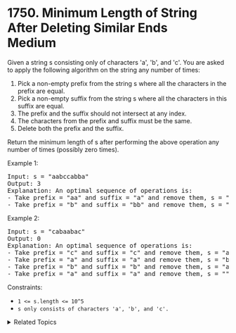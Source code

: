 # 1750. Minimum Length of String After Deleting Similar Ends<br> Medium

Given a string s consisting only of characters 'a', 'b', and 'c'. You are asked to apply the following algorithm on the string any number of times:

1. Pick a non-empty prefix from the string s where all the characters in the prefix are equal.
2. Pick a non-empty suffix from the string s where all the characters in this suffix are equal.
3. The prefix and the suffix should not intersect at any index.
4. The characters from the prefix and suffix must be the same.
5. Delete both the prefix and the suffix.

Return the minimum length of s after performing the above operation any number of times (possibly zero times).

Example 1:

<pre>
Input: s = "aabccabba"
Output: 3
Explanation: An optimal sequence of operations is:
- Take prefix = "aa" and suffix = "a" and remove them, s = "bccabb".
- Take prefix = "b" and suffix = "bb" and remove them, s = "cca".
</pre>

Example 2:

<pre>
Input: s = "cabaabac"
Output: 0
Explanation: An optimal sequence of operations is:
- Take prefix = "c" and suffix = "c" and remove them, s = "abaaba".
- Take prefix = "a" and suffix = "a" and remove them, s = "baab".
- Take prefix = "b" and suffix = "b" and remove them, s = "aa".
- Take prefix = "a" and suffix = "a" and remove them, s = "".
</pre>

Constraints:

- `1 <= s.length <= 10^5`
- `s only consists of characters 'a', 'b', and 'c'.`

<details>

<summary> Related Topics </summary>

-   `String`
-   `Two Pointer`

</details>